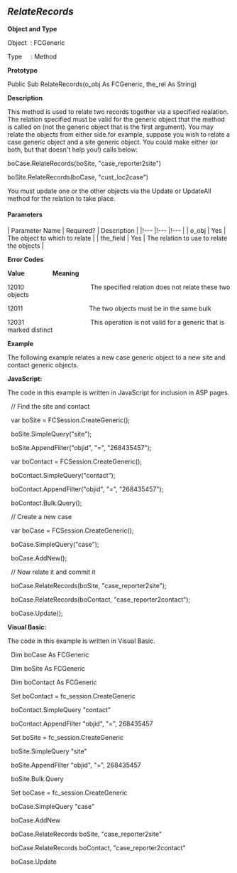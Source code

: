 _RelateRecords_
---------------

**Object and Type**

Object  : FCGeneric

Type     : Method

**Prototype**

Public Sub RelateRecords(o_obj As FCGeneric, the_rel As String)

**Description**

This method is used to relate two records together via a specified realation. The relation specified must be valid for the generic object that the method is called on (not the generic object that is the first argument). You may relate the objects from either side.for example, suppose you wish to relate a case generic object and a site generic object. You could make either (or both, but that doesn't help you!) calls below:

boCase.RelateRecords(boSite, "case_reporter2site")

boSite.RelateRecords(boCase, "cust_loc2case")

You must update one or the other objects via the Update or UpdateAll method for the relation to take place.

#### Parameters

| Parameter Name | Required? | Description |
|!--- |!--- |!--- |
| o_obj | Yes | The object to which to relate |
| the_field | Yes | The relation to use to relate the objects |

**Error Codes**

**Value**                **Meaning**

12010                                      The specified relation does not relate these two objects

12011                                      The two objects must be in the same bulk

12031                                      This operation is not valid for a generic that is marked distinct

**Example**

The following example relates a new case generic object to a new site and contact generic objects.

**JavaScript:**

The code in this example is written in JavaScript for inclusion in ASP pages.

  // Find the site and contact

  var boSite = FCSession.CreateGeneric();

  boSite.SimpleQuery("site");

  boSite.AppendFilter("objid", "=", "268435457");

  var boContact = FCSession.CreateGeneric();

  boContact.SimpleQuery("contact");

  boContact.AppendFilter("objid", "=", "268435457");

  boContact.Bulk.Query();

  // Create a new case

  var boCase = FCSession.CreateGeneric();

  boCase.SimpleQuery("case");

  boCase.AddNew();

  // Now relate it and commit it

  boCase.RelateRecords(boSite, "case_reporter2site");

  boCase.RelateRecords(boContact, "case_reporter2contact");

  boCase.Update();

**Visual Basic:**

The code in this example is written in Visual Basic.

  Dim boCase As FCGeneric

  Dim boSite As FCGeneric

  Dim boContact As FCGeneric

  Set boContact = fc_session.CreateGeneric

  boContact.SimpleQuery "contact"

  boContact.AppendFilter "objid", "=", 268435457

  Set boSite = fc_session.CreateGeneric

  boSite.SimpleQuery "site"

  boSite.AppendFilter "objid", "=", 268435457

  boSite.Bulk.Query

  Set boCase = fc_session.CreateGeneric

  boCase.SimpleQuery "case"

  boCase.AddNew

  boCase.RelateRecords boSite, "case_reporter2site"

  boCase.RelateRecords boContact, "case_reporter2contact"

  boCase.Update